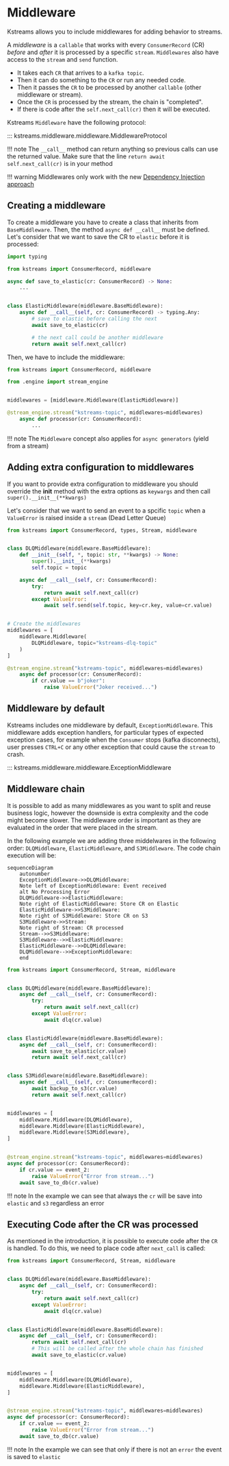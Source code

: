 # Middleware

Kstreams allows you to include middlewares for adding behavior to streams. 

A *middleware* is a `callable` that works with every `ConsumerRecord` (CR) *before* and *after* it is processed by a specific `stream`. `Middlewares` also have access to the `stream` and `send` function.

- It takes each `CR` that arrives to a `kafka topic`.
- Then it can do something to the `CR` or run any needed code.
- Then it passes the `CR` to be processed by another `callable` (other middleware or stream).
- Once the `CR` is processed by the stream, the chain is "completed".
- If there is code after the `self.next_call(cr)` then it will be executed.

Kstreams `Middleware` have the following protocol:

::: kstreams.middleware.middleware.MiddlewareProtocol

!!! note
    The `__call__` method can return anything so previous calls can use the returned value. Make sure that the line `return await self.next_call(cr)` is in your method

!!! warning
    Middlewares only work with the new [Dependency Injection approach](https://kpn.github.io/kstreams/stream/#dependency-injection-and-typing)

## Creating a middleware

To create a middleware you have to create a class that inherits from `BaseMiddleware`. Then, the method `async def __call__` must be defined. Let's consider that we want to save the CR to `elastic` before it is processed:

```python
import typing

from kstreams import ConsumerRecord, middleware

async def save_to_elastic(cr: ConsumerRecord) -> None:
    ...


class ElasticMiddleware(middleware.BaseMiddleware):
    async def __call__(self, cr: ConsumerRecord) -> typing.Any:
        # save to elastic before calling the next
        await save_to_elastic(cr)

        # the next call could be another middleware
        return await self.next_call(cr)
```

Then, we have to include the middleware:

```python
from kstreams import ConsumerRecord, middleware

from .engine import stream_engine


middlewares = [middleware.Middleware(ElasticMiddleware)]

@stream_engine.stream("kstreams-topic", middlewares=middlewares)
    async def processor(cr: ConsumerRecord):
        ...
```

!!! note
    The `Middleware` concept also applies for `async generators` (yield from a stream)

## Adding extra configuration to middlewares

If you want to provide extra configuration to middleware you should override the __init__ method with the extra options as `keywargs` and then call `super().__init__(**kwargs)`

Let's consider that we want to send an event to a spcific `topic` when a `ValueError` is raised inside a `stream` (Dead Letter Queue)

```python
from kstreams import ConsumerRecord, types, Stream, middleware


class DLQMiddleware(middleware.BaseMiddleware):
    def __init__(self, *, topic: str, **kwargs) -> None:
        super().__init__(**kwargs)
        self.topic = topic

    async def __call__(self, cr: ConsumerRecord):
        try:
            return await self.next_call(cr)
        except ValueError:
            await self.send(self.topic, key=cr.key, value=cr.value)


# Create the middlewares
middlewares = [
    middleware.Middleware(
        DLQMiddleware, topic="kstreams-dlq-topic"
    )
]

@stream_engine.stream("kstreams-topic", middlewares=middlewares)
    async def processor(cr: ConsumerRecord):
        if cr.value == b"joker":
            raise ValueError("Joker received...")
```

## Middleware by default

Kstreams includes one middleware by default, `ExceptionMiddleware`. This middleware adds exception handlers, for particular types of expected exception cases, for example when the `Consumer` stops (kafka disconnects), user presses `CTRL+C` or any other exception that could cause the `stream` to crash.

::: kstreams.middleware.middleware.ExceptionMiddleware

## Middleware chain

It is possible to add as many middlewares as you want to split and reuse business logic, however the downside is extra complexity and the code might become slower. The middleware order is important as they are evaluated in the order that were placed in the stream.

In the following example we are adding three middelwares in the following order: `DLQMiddleware`, `ElasticMiddleware`, and `S3Middleware`. The code chain execution will be:

```mermaid
sequenceDiagram
    autonumber
    ExceptionMiddleware->>DLQMiddleware: 
    Note left of ExceptionMiddleware: Event received
    alt No Processing Error
    DLQMiddleware->>ElasticMiddleware: 
    Note right of ElasticMiddleware: Store CR on Elastic
    ElasticMiddleware->>S3Middleware: 
    Note right of S3Middleware: Store CR on S3
    S3Middleware->>Stream: 
    Note right of Stream: CR processed
    Stream-->>S3Middleware: 
    S3Middleware-->>ElasticMiddleware: 
    ElasticMiddleware-->>DLQMiddleware: 
    DLQMiddleware-->>ExceptionMiddleware: 
    end
```

```python title="Multiple middlewares example"
from kstreams import ConsumerRecord, Stream, middleware


class DLQMiddleware(middleware.BaseMiddleware):
    async def __call__(self, cr: ConsumerRecord):
        try:
            return await self.next_call(cr)
        except ValueError:
            await dlq(cr.value)


class ElasticMiddleware(middleware.BaseMiddleware):
    async def __call__(self, cr: ConsumerRecord):
        await save_to_elastic(cr.value)
        return await self.next_call(cr)


class S3Middleware(middleware.BaseMiddleware):
    async def __call__(self, cr: ConsumerRecord):
        await backup_to_s3(cr.value)
        return await self.next_call(cr)


middlewares = [
    middleware.Middleware(DLQMiddleware),
    middleware.Middleware(ElasticMiddleware),
    middleware.Middleware(S3Middleware),
]


@stream_engine.stream("kstreams-topic", middlewares=middlewares)
async def processor(cr: ConsumerRecord):
    if cr.value == event_2:
        raise ValueError("Error from stream...")
    await save_to_db(cr.value)
```

!!! note
    In the example we can see that always the `cr` will be save into `elastic` and `s3` regardless an error

## Executing Code after the CR was processed

As mentioned in the introduction, it is possible to execute code after the `CR` is handled. To do this, we need to place code after `next_call` is called:

```python title="Execute code after CR is handled"
from kstreams import ConsumerRecord, Stream, middleware


class DLQMiddleware(middleware.BaseMiddleware):
    async def __call__(self, cr: ConsumerRecord):
        try:
            return await self.next_call(cr)
        except ValueError:
            await dlq(cr.value)


class ElasticMiddleware(middleware.BaseMiddleware):
    async def __call__(self, cr: ConsumerRecord):
        return await self.next_call(cr)
        # This will be called after the whole chain has finished
        await save_to_elastic(cr.value)


middlewares = [
    middleware.Middleware(DLQMiddleware),
    middleware.Middleware(ElasticMiddleware),
]


@stream_engine.stream("kstreams-topic", middlewares=middlewares)
async def processor(cr: ConsumerRecord):
    if cr.value == event_2:
        raise ValueError("Error from stream...")
    await save_to_db(cr.value)
```

!!! note
    In the example we can see that only if there is not an `error` the event is saved to `elastic`
